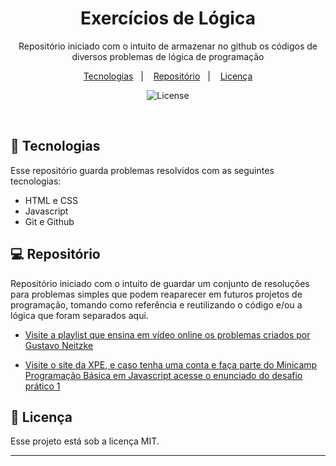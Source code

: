 <h1 align="center"> Exercícios de Lógica </h1>

<p align="center">
Repositório iniciado com o intuito de armazenar no github os códigos de diversos problemas de lógica de programação <br/>
</p>

<p align="center">
  <a href="#-tecnologias">Tecnologias</a>&nbsp;&nbsp;&nbsp;|&nbsp;&nbsp;&nbsp;
  <a href="#-projeto">Repositório</a>&nbsp;&nbsp;&nbsp;|&nbsp;&nbsp;&nbsp;
  <a href="#memo-licença">Licença</a>
</p>

<p align="center">
  <img alt="License" src="https://img.shields.io/static/v1?label=license&message=MIT&color=49AA26&labelColor=000000">
</p>

<br>


## 🚀 Tecnologias

Esse repositório guarda problemas resolvidos com as seguintes tecnologias:

- HTML e CSS
- Javascript
- Git e Github

## 💻 Repositório

Repositório iniciado com o intuito de guardar um conjunto de resoluções para problemas simples que podem reaparecer em futuros projetos de programação, tomando como referência e reutilizando o código e/ou a lógica que foram separados aqui.


- [Visite a playlist que ensina em vídeo online os problemas criados por Gustavo Neitzke](https://www.youtube.com/playlist?list=PLSHNk_yA5fNgU8suEO97pQlVFvtvHpWNG)

- [Visite o site da XPE, e caso tenha uma conta e faça parte do Minicamp Programação Básica em Javascript acesse o enunciado do desafio prático 1](https://www.xpeducacao.com.br/?gclid=Cj0KCQiAofieBhDXARIsAHTTldpa87mcch8BFm6biIleRXLfV88JcdLNmho-RRTAxOUQZYH_joWSqdsaAqHpEALw_wcB)

## :memo: Licença

Esse projeto está sob a licença MIT.

---